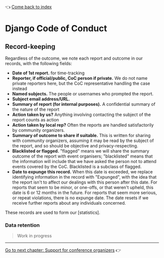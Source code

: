 :point_left: [Come back to index](README.md)

# Django Code of Conduct

## Record-keeping
Regardless of the outcome, we note each report and outcome in our records, with the following fields:

 * __Date of 1st report.__ for time-tracking
 * __Reporter, if official/public, CoC person if private.__ We do not name private reporters here, but the CoC representative handling the case instead
 * __Named subjects.__ The people or usernames who prompted the report.
 * __Subject email address/URL.__
 * __Summary of report (for internal purposes).__ A confidential summary of the nature of the report
 * __Action taken by us?__ Anything involving contacting the subject of the report counts as action
 * __Action taken by local rep?__ Often the reports are handled satisfactorily by community organizers.
 * __Summary of outcome to share if suitable.__ This is written for sharing with community organizers, assuming it may be read by the subject of the report, and so should be objective and privacy-respecting.
 * __Blacklisted or flagged.__ "flagged" means we will share the summary outcome of the report with event organisers; "blacklisted" means that the information will include that we have asked the person not to attend events covered by the CoC. Blacklisted is a subclass of flagged.
 * __Date to expunge this record.__ When this date is exceeded, we replace identifying information in the record with "Expunged", with the idea that the report isn't to affect our dealings with this person after this date. For reports that seem to be minor, or one-offs, or that weren't upheld, this date is 6 or 12 months in the future. For reports that seem more serious, or repeat violations, there is no expunge date. The date resets if we receive further reports about any individuals concerned.

These records are used to form our [statistics].

### Data retention

> Work in progress


----

[Go to next chapter: Support for conference organizers](conferences.md) :point_right:
